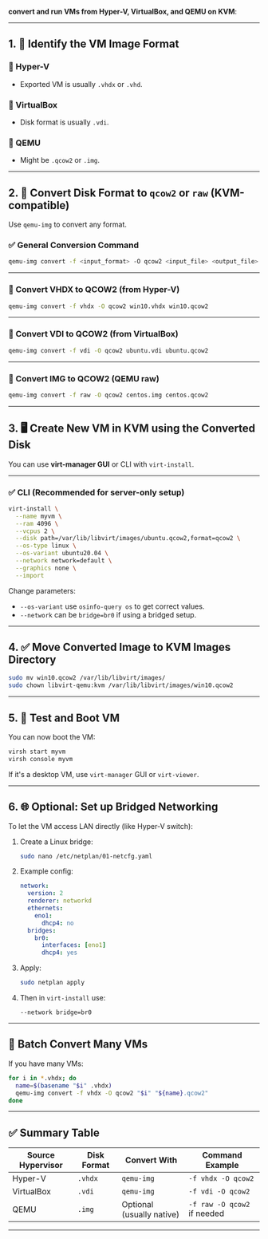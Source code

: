 **convert and run VMs from Hyper-V, VirtualBox, and QEMU on KVM**:

---
## 1. 🎯 Identify the VM Image Format

### 🔹 Hyper-V

* Exported VM is usually `.vhdx` or `.vhd`.

### 🔹 VirtualBox

* Disk format is usually `.vdi`.

### 🔹 QEMU

* Might be `.qcow2` or `.img`.

---

## 2. 🔄 Convert Disk Format to `qcow2` or `raw` (KVM-compatible)

Use `qemu-img` to convert any format.

### ✅ General Conversion Command

```bash
qemu-img convert -f <input_format> -O qcow2 <input_file> <output_file>
```

---

### 🔹 Convert VHDX to QCOW2 (from Hyper-V)

```bash
qemu-img convert -f vhdx -O qcow2 win10.vhdx win10.qcow2
```

---

### 🔹 Convert VDI to QCOW2 (from VirtualBox)

```bash
qemu-img convert -f vdi -O qcow2 ubuntu.vdi ubuntu.qcow2
```

---

### 🔹 Convert IMG to QCOW2 (QEMU raw)

```bash
qemu-img convert -f raw -O qcow2 centos.img centos.qcow2
```

---

## 3. 🖥️ Create New VM in KVM using the Converted Disk

You can use **virt-manager GUI** or CLI with `virt-install`.

---

### ✅ CLI (Recommended for server-only setup)

```bash
virt-install \
  --name myvm \
  --ram 4096 \
  --vcpus 2 \
  --disk path=/var/lib/libvirt/images/ubuntu.qcow2,format=qcow2 \
  --os-type linux \
  --os-variant ubuntu20.04 \
  --network network=default \
  --graphics none \
  --import
```

Change parameters:

* `--os-variant` use `osinfo-query os` to get correct values.
* `--network` can be `bridge=br0` if using a bridged setup.

---

## 4. ✅ Move Converted Image to KVM Images Directory

```bash
sudo mv win10.qcow2 /var/lib/libvirt/images/
sudo chown libvirt-qemu:kvm /var/lib/libvirt/images/win10.qcow2
```

---

## 5. 🧪 Test and Boot VM

You can now boot the VM:

```bash
virsh start myvm
virsh console myvm
```

If it's a desktop VM, use `virt-manager` GUI or `virt-viewer`.

---

## 6. 🌐 Optional: Set up Bridged Networking

To let the VM access LAN directly (like Hyper-V switch):

1. Create a Linux bridge:

   ```bash
   sudo nano /etc/netplan/01-netcfg.yaml
   ```

2. Example config:

   ```yaml
   network:
     version: 2
     renderer: networkd
     ethernets:
       eno1:
         dhcp4: no
     bridges:
       br0:
         interfaces: [eno1]
         dhcp4: yes
   ```

3. Apply:

   ```bash
   sudo netplan apply
   ```

4. Then in `virt-install` use:

   ```
   --network bridge=br0
   ```

---

## 🔁 Batch Convert Many VMs

If you have many VMs:

```bash
for i in *.vhdx; do
  name=$(basename "$i" .vhdx)
  qemu-img convert -f vhdx -O qcow2 "$i" "${name}.qcow2"
done
```

---

## ✅ Summary Table

| Source Hypervisor | Disk Format | Convert With              | Command Example             |
| ----------------- | ----------- | ------------------------- | --------------------------- |
| Hyper-V           | `.vhdx`     | `qemu-img`                | `-f vhdx -O qcow2`          |
| VirtualBox        | `.vdi`      | `qemu-img`                | `-f vdi -O qcow2`           |
| QEMU              | `.img`      | Optional (usually native) | `-f raw -O qcow2` if needed |

---


